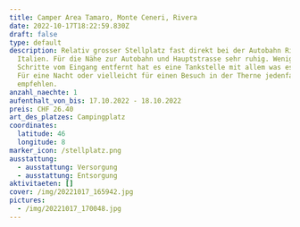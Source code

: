 ```yaml
---
title: Camper Area Tamaro, Monte Ceneri, Rivera
date: 2022-10-17T18:22:59.830Z
draft: false
type: default
description: Relativ grosser Stellplatz fast direkt bei der Autobahn Richtung
  Italien. Für die Nähe zur Autobahn und Hauptstrasse sehr ruhig. Wenige
  Schritte vom Eingang entfernt hat es eine Tankstelle mit allem was es braucht.
  Für eine Nacht oder vielleicht für einen Besuch in der Therne jedenfalls zu
  empfehlen.
anzahl_naechte: 1
aufenthalt_von_bis: 17.10.2022 - 18.10.2022
preis: CHF 26.40
art_des_platzes: Campingplatz
coordinates:
  latitude: 46
  longitude: 8
marker_icon: /stellplatz.png
ausstattung:
  - ausstattung: Versorgung
  - ausstattung: Entsorgung
aktivitaeten: []
cover: /img/20221017_165942.jpg
pictures:
  - /img/20221017_170048.jpg
---
```

